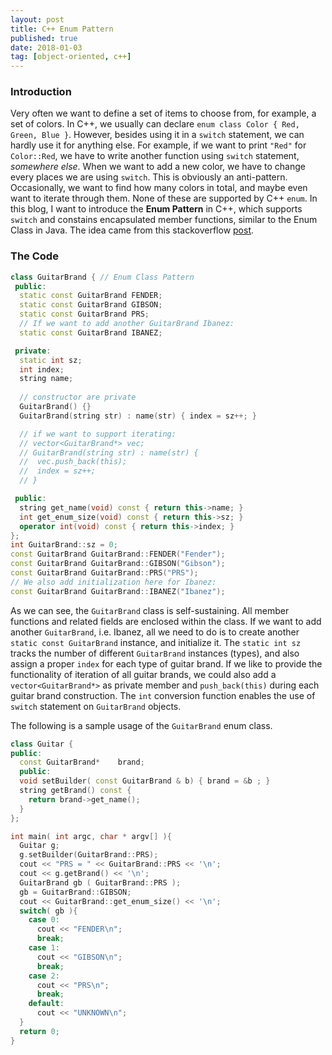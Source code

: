 ```yaml
---
layout: post
title: C++ Enum Pattern 
published: true
date: 2018-01-03
tag: [object-oriented, c++]
---
```


### Introduction
Very often we want to define a set of items to choose from, for example, a set
of colors.  In C++, we usually can declare `enum class Color { Red, Green, Blue
}`. However, besides using it in a `switch` statement, we can hardly use it for 
anything else. For example, if we want to print `"Red"` for `Color::Red`, we have to
write another function using `switch` statement, *somewhere else*.  When we
want to add a new color, we have to change every places we are using `switch`.
This is obviously an anti-pattern. Occasionally, we want to find how many colors in total, 
and maybe even want to iterate through them. None of these are supported by C++
`enum`.  In this blog, I want to introduce the **Enum Pattern** in C++, which
supports `switch` and constains encapsulated member functions, similar to the Enum Class
in Java. The idea came from this stackoverflow
[post](https://stackoverflow.com/questions/1965249/how-to-write-a-java-enum-like-class-with-multiple-data-fields-in-c).

### The Code
``` cpp
class GuitarBrand { // Enum Class Pattern
 public:
  static const GuitarBrand FENDER;
  static const GuitarBrand GIBSON;
  static const GuitarBrand PRS;
  // If we want to add another GuitarBrand Ibanez:
  static const GuitarBrand IBANEZ;

 private:
  static int sz; 
  int index;     
  string name;
  
  // constructor are private 
  GuitarBrand() {}
  GuitarBrand(string str) : name(str) { index = sz++; }

  // if we want to support iterating:
  // vector<GuitarBrand*> vec;
  // GuitarBrand(string str) : name(str) { 
  //  vec.push_back(this); 
  //  index = sz++; 
  // }

 public:
  string get_name(void) const { return this->name; }
  int get_enum_size(void) const { return this->sz; }
  operator int(void) const { return this->index; } 
};
int GuitarBrand::sz = 0;
const GuitarBrand GuitarBrand::FENDER("Fender");
const GuitarBrand GuitarBrand::GIBSON("Gibson");
const GuitarBrand GuitarBrand::PRS("PRS");
// We also add initialization here for Ibanez:
const GuitarBrand GuitarBrand::IBANEZ("Ibanez");
```

As we can see, the `GuitarBrand` class is self-sustaining.
All member functions and related fields are enclosed within the class.
If we want to add another `GuitarBrand`, i.e. Ibanez, all we need to do is to create
another `static const GuitarBrand` instance, and initialize it.
The `static int sz` tracks the number of different `GuitarBrand` instances (types), and
also assign a proper `index` for each type of guitar brand.
If we like to provide the functionality of iteration of all guitar brands, we
could also add a `vector<GuitarBrand*>` as private member and `push_back(this)`
during each guitar brand construction. The `int` conversion function enables the use 
of `switch` statement on `GuitarBrand` objects.

The following is a sample usage of the `GuitarBrand` enum class.

``` cpp
class Guitar {
public:
  const GuitarBrand*    brand;
  public:
  void setBuilder( const GuitarBrand & b) { brand = &b ; }
  string getBrand() const {
    return brand->get_name();
  }
};

int main( int argc, char * argv[] ){
  Guitar g;
  g.setBuilder(GuitarBrand::PRS);
  cout << "PRS = " << GuitarBrand::PRS << '\n';
  cout << g.getBrand() << '\n';
  GuitarBrand gb ( GuitarBrand::PRS );  
  gb = GuitarBrand::GIBSON; 
  cout << GuitarBrand::get_enum_size() << '\n';
  switch( gb ){
    case 0:
      cout << "FENDER\n";
      break;
    case 1:
      cout << "GIBSON\n";
      break;
    case 2:
      cout << "PRS\n";
      break;
    default:
      cout << "UNKNOWN\n";
  }
  return 0;
}
